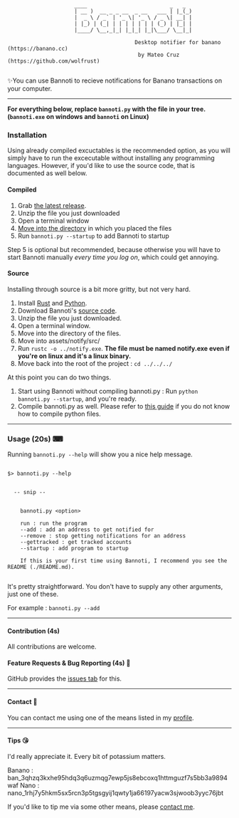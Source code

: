 ```

                     ____                          _   _
                     | __ )  __ _ _ __  _ __   ___ | |_(_)
                     |  _ \ / _` | '_ \| '_ \ / _ \| __| |
                     | |_) | (_| | | | | | | | (_) | |_| |
                     |____/ \__,_|_| |_|_| |_|\___/ \__|_|

                                        Desktop notifier for banano (https://banano.cc)
                                         by Mateo Cruz  (https://github.com/wolfrust)


```


✨You can use Bannoti to recieve notifications for Banano transactions on your computer. 


---


**For everything below, replace `bannoti.py` with the file in your tree. (`bannoti.exe` on windows and `bannoti` on Linux)**


### Installation

Using already compiled excuctables is the recommended option, as you will simply have to run the excecutable without installing any programming languages. 
However, if you'd like to use the source code, that is documented as well below.

#### Compiled 


1. Grab [the latest release](https://github.com/wolfrust/bannoti/releases/latest).
2. Unzip the file you just downloaded
3. Open a terminal window
4. [Move into the directory](https://help.ubuntu.com/community/UsingTheTerminal) in which you placed the files
5. Run ```bannoti.py --startup``` to add Bannoti to startup

Step 5 is optional but recommended, because otherwise you will have to start Bannoti manually *every time you log on*, which could get annoying.


#### Source

Installing through source is a bit more gritty, but not very hard. 

1. Install [Rust](https://rust-lang.org) and [Python](https://python.org). 
2. Download Bannoti's [source code](https://github.com/wolfrust/bannoti/releases/latest). 
3. Unzip the file you just downloaded.
4. Open a terminal window.
5. Move into the directory of the files.
6. Move into assets/notify/src/
7. Run `rustc -o ../notify.exe`. **The file must be named notify.exe even if you're on linux and it's a linux binary.**
8. Move back into the root of the project : `cd ../../../`

At this point you can do two things.
1. Start using Bannoti without compiling bannoti.py : Run `python bannoti.py --startup`, and you're ready.
2. Compile bannoti.py as well. Please refer to [this guide](https://datatofish.com/executable-pyinstaller/) if you do not know how to compile python files.

---

### Usage (20s) ⌨

Running ``` bannoti.py --help ``` will show you a nice help message.

```

$> bannoti.py --help


  -- snip --


    bannoti.py <option>

    run : run the program
    --add : add an address to get notified for
    --remove : stop getting notifications for an address
    --gettracked : get tracked accounts
    --startup : add program to startup

    If this is your first time using Bannoti, I recommend you see the README (./README.md).


```

It's pretty straightforward. You don't have to supply any other arguments, just one of these.

For example : `bannoti.py --add`


---

#### Contribution (4s)

All contributions are welcome.


#### Feature Requests & Bug Reporting (4s) 🐞

GitHub provides the [issues tab](https://github.com/wolfrust/bannoti/issues) for this. 

---

#### Contact 📱

You can contact me using one of the means listed in my [profile](https://github.com/wolfrust/wolfrust/README.md#reach-me).

---

#### Tips 😘

I'd really appreciate it. Every bit of potassium matters.

Banano : ban_3qhzq3kxhe95hdq3q6uzmqg7ewp5js8ebcoxq1httmguzf7s5bb3a9894waf
Nano : nano_1rhj7y5hkm5sx5rcn3p5tgsgyij1qwty1ja66197yacw3sjwoob3yyc76jbt

If you'd like to tip me via some other means, please [contact me](https://github.com/wolfrust/wolfrust/#reach-me).
